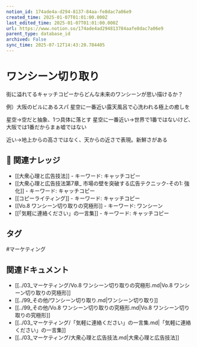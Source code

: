 ```yaml
---
notion_id: 174ade4a-d294-8137-84aa-fe8dac7a06e9
created_time: 2025-01-07T01:01:00.000Z
last_edited_time: 2025-01-07T01:01:00.000Z
url: https://www.notion.so/174ade4ad294813784aafe8dac7a06e9
parent_type: database_id
archived: False
sync_time: 2025-07-12T14:43:20.784405
---
```


# ワンシーン切り取り


街に溢れてるキャッチコピーからどんな未来のワンシーンが思い描けるか？

例）大阪のビルにあるスパ
星空に一番近い露天風呂で心洗われる極上の癒しを


星空→空だと抽象、1つ具体に落とす
星空に一番近い→世界で1番ではないけど、大阪では1番だからまぁ嘘ではない

近い→地上からの高さではなく、天からの近さで表現。新鮮さがある

## 🔗 関連ナレッジ
- [[大衆心理と広告技法]] - キーワード: キャッチコピー
- [[大衆心理と広告技法第7章_ 市場の壁を突破する広告テクニック-その1: 強化]] - キーワード: キャッチコピー
- [[コピーライティング]] - キーワード: キャッチコピー
- [[Vo.8 ワンシーン切り取りの究極形]] - キーワード: ワンシーン
- [[「気軽に連絡ください」の一言集]] - キーワード: キャッチコピー


## タグ

#マーケティング 

## 関連ドキュメント

- [[../03_マーケティング/Vo.8 ワンシーン切り取りの究極形.md|Vo.8 ワンシーン切り取りの究極形]]
- [[../99_その他/ワンシーン切り取り.md|ワンシーン切り取り]]
- [[../99_その他/Vo.8 ワンシーン切り取りの究極形.md|Vo.8 ワンシーン切り取りの究極形]]
- [[../03_マーケティング/「気軽に連絡ください」の一言集.md|「気軽に連絡ください」の一言集]]
- [[../03_マーケティング/大衆心理と広告技法.md|大衆心理と広告技法]]
